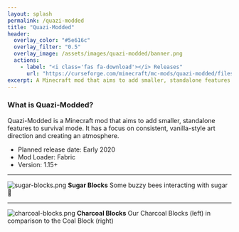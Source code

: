```yaml
---
layout: splash
permalink: /quazi-modded
title: "Quazi-Modded"
header:
  overlay_color: "#5e616c"
  overlay_filter: "0.5"
  overlay_image: /assets/images/quazi-modded/banner.png
  actions:
    - label: "<i class='fas fa-download'></i> Releases"
      url: "https://curseforge.com/minecraft/mc-mods/quazi-modded/files"
excerpt: A Minecraft mod that aims to add smaller, standalone features to survival mode
---
```


### What is Quazi-Modded?
Quazi-Modded is a Minecraft mod that aims to add smaller, standalone features to survival mode.  It has a focus on consistent, vanilla-style art direction and creating an atmosphere.

- Planned release date: Early 2020
- Mod Loader: Fabric
- Version: 1.15+

---

![sugar-blocks.png](https://origami-games.github.io/assets/images/quazi-modded/sugar-blocks.png)
**Sugar Blocks**
Some buzzy bees interacting with sugar 🐝

---

![charcoal-blocks.png](https://origami-games.github.io/assets/images/quazi-modded/charcoal-blocks.png)
**Charcoal Blocks**
Our Charcoal Blocks (left) in comparison to the Coal Block (right)
